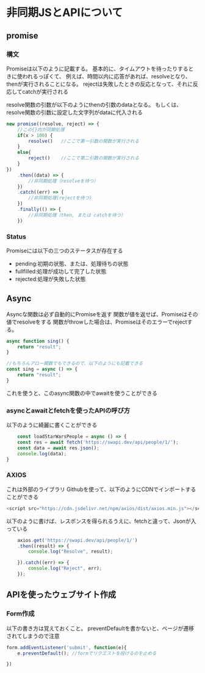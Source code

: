 # 非同期JSとAPIについて

## promise

### 構文

Promiseは以下のように記載する。
基本的に、タイムアウトを待ったりするときに使われるっぽくて、
例えば、時間以内に応答があれば、resolveとなり、thenが実行されることになる。
rejectは失敗したときの反応となって、それに反応してcatchが実行される

resolve関数の引数が以下のようにthenの引数のdataとなる。
もしくは、resolve関数の引数に設定した文字列がdataに代入される


```javascript
new promise((resolve, reject) => {
    //この{}内が同期処理
    if(x > 100) {
        resolve()   //ここで第一引数の関数が実行される
    }
    else{
        reject()    //ここで第二引数の関数が実行される
    }
})
    .then((data) => {
        //非同期処理（resolveを待つ）
    })
    .catch((err) => {
        //非同期処理(rejectを待つ)
    })
    .finally(() => {
        //非同期処理（then, または catchを待つ）
    }) 
```


### Status

Promiseには以下の三つのステータスが存在する
* pending:初期の状態、または、処理待ちの状態
* fullfilled:処理が成功して完了した状態
* rejected:処理が失敗した状態

## Async

Asyncな関数は必ず自動的にPromiseを返す
関数が値を返せば、Promiseはその値でresolveをする
関数がthrowした場合は、Promiseはそのエラーでrejectする。


```javascript
async function sing() {
    return "result";
}

//もちろんアロー関数でもできるので、以下のようにも記載できる
const sing = async () => {
    return "result";
}
```

これを使うと、このasync関数の中でawaitを使うことができる


### asyncとawaitとfetchを使ったAPIの呼び方

以下のように綺麗に書くことができる
```javascript
    const loadStarWarsPeople = async () => {
    const res = await fetch('https://swapi.dev/api/people/1/');
    const data = await res.json();
    console.log(data);
}
```

### AXIOS

これは外部のライブラリ
Githubを使って、以下のようにCDNでインポートすることができる

```javascript
<script src="https://cdn.jsdelivr.net/npm/axios/dist/axios.min.js"></script>
```

以下のように書けば、レスポンスを得られるうえに、fetchと違って、Jsonが入っている

```javascript
    axios.get('https://swapi.dev/api/people/1/')
    .then((result) => {
        console.log("Resolve", result);

    }).catch((err) => {
        console.log("Reject", err);
    });
```

## APIを使ったウェブサイト作成

### Form作成

以下の書き方は覚えておくこと。
preventDefaultを書かないと、ページが遷移されてしまうので注意
```javascript
form.addEventListener('submit', function(e){
    e.preventDefault(); //formでリクエストを投げるのを止める

})
```